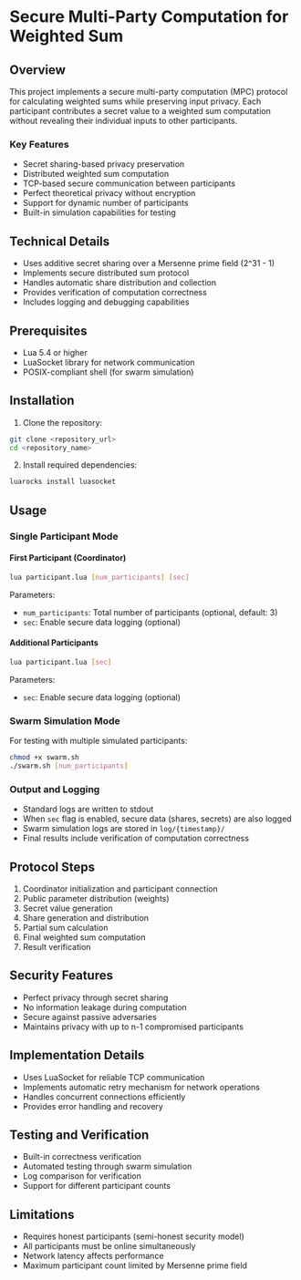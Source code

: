 # Secure Multi-Party Computation for Weighted Sum

## Overview
This project implements a secure multi-party computation (MPC) protocol for calculating weighted sums while preserving input privacy. Each participant contributes a secret value to a weighted sum computation without revealing their individual inputs to other participants.

[](screenshot.png)

### Key Features
- Secret sharing-based privacy preservation
- Distributed weighted sum computation
- TCP-based secure communication between participants
- Perfect theoretical privacy without encryption
- Support for dynamic number of participants
- Built-in simulation capabilities for testing

## Technical Details
- Uses additive secret sharing over a Mersenne prime field (2^31 - 1)
- Implements secure distributed sum protocol
- Handles automatic share distribution and collection
- Provides verification of computation correctness
- Includes logging and debugging capabilities

## Prerequisites
- Lua 5.4 or higher
- LuaSocket library for network communication
- POSIX-compliant shell (for swarm simulation)

## Installation

1. Clone the repository:
```bash
git clone <repository_url>
cd <repository_name>
```

2. Install required dependencies:
```bash
luarocks install luasocket
```

## Usage

### Single Participant Mode

#### First Participant (Coordinator)
```bash
lua participant.lua [num_participants] [sec]
```
Parameters:
- `num_participants`: Total number of participants (optional, default: 3)
- `sec`: Enable secure data logging (optional)

#### Additional Participants
```bash
lua participant.lua [sec]
```
Parameters:
- `sec`: Enable secure data logging (optional)

### Swarm Simulation Mode
For testing with multiple simulated participants:
```bash
chmod +x swarm.sh
./swarm.sh [num_participants]
```

### Output and Logging
- Standard logs are written to stdout
- When `sec` flag is enabled, secure data (shares, secrets) are also logged
- Swarm simulation logs are stored in `log/{timestamp}/`
- Final results include verification of computation correctness

## Protocol Steps
1. Coordinator initialization and participant connection
2. Public parameter distribution (weights)
3. Secret value generation
4. Share generation and distribution
5. Partial sum calculation
6. Final weighted sum computation
7. Result verification

## Security Features
- Perfect privacy through secret sharing
- No information leakage during computation
- Secure against passive adversaries
- Maintains privacy with up to n-1 compromised participants

## Implementation Details
- Uses LuaSocket for reliable TCP communication
- Implements automatic retry mechanism for network operations
- Handles concurrent connections efficiently
- Provides error handling and recovery

## Testing and Verification
- Built-in correctness verification
- Automated testing through swarm simulation
- Log comparison for verification
- Support for different participant counts

## Limitations
- Requires honest participants (semi-honest security model)
- All participants must be online simultaneously
- Network latency affects performance
- Maximum participant count limited by Mersenne prime field

